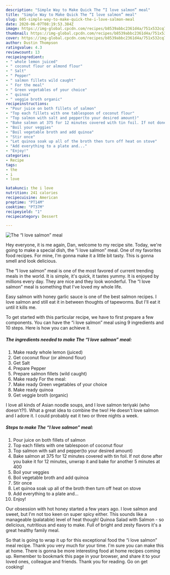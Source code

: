 ```yaml
---
description: "Simple Way to Make Quick The “I love salmon” meal"
title: "Simple Way to Make Quick The “I love salmon” meal"
slug: 605-simple-way-to-make-quick-the-i-love-salmon-meal
date: 2020-06-07T08:19:53.384Z
image: https://img-global.cpcdn.com/recipes/b8539abbc2361d4a/751x532cq70/the-i-love-salmon-meal-recipe-main-photo.jpg
thumbnail: https://img-global.cpcdn.com/recipes/b8539abbc2361d4a/751x532cq70/the-i-love-salmon-meal-recipe-main-photo.jpg
cover: https://img-global.cpcdn.com/recipes/b8539abbc2361d4a/751x532cq70/the-i-love-salmon-meal-recipe-main-photo.jpg
author: Dustin Thompson
ratingvalue: 4.3
reviewcount: 13
recipeingredient:
- " whole lemon juiced"
- " coconut flour or almond flour"
- " Salt"
- " Pepper"
- " salmon fillets wild caught"
- " For the meal"
- " Green vegetables of your choice"
- " quinoa"
- " veggie broth organic"
recipeinstructions:
- "Pour juice on both fillets of salmon"
- "Top each fillets with one tablespoon of coconut flour"
- "Top salmon with salt and pepper(to your desired amount)"
- "Bake salmon at 375 for 12 minutes covered with tin foil. If not done after you bake it for 12 minutes, unwrap it and bake for another 5 minutes at 400"
- "Boil your veggies"
- "Boil vegetable broth and add quinoa"
- "Stir once"
- "Let quinoa soak up all of the broth then turn off heat on stove"
- "Add everything to a plate and..."
- "Enjoy!"
categories:
- Recipe
tags:
- the
- i
- love

katakunci: the i love 
nutrition: 241 calories
recipecuisine: American
preptime: "PT14M"
cooktime: "PT37M"
recipeyield: "1"
recipecategory: Dessert

---
```



![The “I love salmon” meal](https://img-global.cpcdn.com/recipes/b8539abbc2361d4a/751x532cq70/the-i-love-salmon-meal-recipe-main-photo.jpg)

Hey everyone, it is me again, Dan, welcome to my recipe site. Today, we're going to make a special dish, the “i love salmon” meal. One of my favorites food recipes. For mine, I'm gonna make it a little bit tasty. This is gonna smell and look delicious.

The “I love salmon” meal is one of the most favored of current trending meals in the world. It is simple, it's quick, it tastes yummy. It is enjoyed by millions every day. They are nice and they look wonderful. The “I love salmon” meal is something that I've loved my whole life.

Easy salmon with honey garlic sauce is one of the best salmon recipes. I love salmon and still eat it in between thoughts of tapeworms. But I&#39;ll eat it until it kills me.


To get started with this particular recipe, we have to first prepare a few components. You can have the “i love salmon” meal using 9 ingredients and 10 steps. Here is how you can achieve it.

<!--inarticleads1-->

##### The ingredients needed to make The “I love salmon” meal:

1. Make ready  whole lemon (juiced)
1. Get  coconut flour (or almond flour)
1. Get  Salt
1. Prepare  Pepper
1. Prepare  salmon fillets (wild caught)
1. Make ready  For the meal:
1. Make ready  Green vegetables of your choice
1. Make ready  quinoa
1. Get  veggie broth (organic)


I love all kinds of Asian noodle soups, and I love salmon teriyaki (who doesn&#39;t?!). What a great idea to combine the two! He doesn&#39;t love salmon and I adore it. I could probably eat it two or three nights a week. 

<!--inarticleads2-->

##### Steps to make The “I love salmon” meal:

1. Pour juice on both fillets of salmon
1. Top each fillets with one tablespoon of coconut flour
1. Top salmon with salt and pepper(to your desired amount)
1. Bake salmon at 375 for 12 minutes covered with tin foil. If not done after you bake it for 12 minutes, unwrap it and bake for another 5 minutes at 400
1. Boil your veggies
1. Boil vegetable broth and add quinoa
1. Stir once
1. Let quinoa soak up all of the broth then turn off heat on stove
1. Add everything to a plate and...
1. Enjoy!


Our obsession with hot honey started a few years ago. I love salmon and sweet, but I&#39;m not too keen on super spicy either. This sounds like a manageable (palatable) level of heat though! Quinoa Salad with Salmon - so delicious, nutritious and easy to make. Full of bright and zesty flavors it&#39;s a great healthy family meal. 

So that is going to wrap it up for this exceptional food the “i love salmon” meal recipe. Thank you very much for your time. I'm sure you can make this at home. There is gonna be more interesting food at home recipes coming up. Remember to bookmark this page in your browser, and share it to your loved ones, colleague and friends. Thank you for reading. Go on get cooking!
